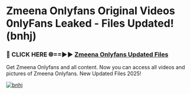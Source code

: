 # Zmeena Onlyfans Original Videos 0nlyFans Leaked - Files Updated! (bnhj)

<h3>🔴 CLICK HERE 🌐==►► <a href="https://tinyurl.com/2m67pmp6" rel="nofollow">Zmeena Onlyfans Updated Files</a></h3>

Get Zmeena Onlyfans and all content. Now you can access all videos and pictures of Zmeena Onlyfans. New Updated Files 2025!

[![bnhj](https://i.imgur.com/H4QAA4z.gif)](https://tinyurl.com/2m67pmp6)
